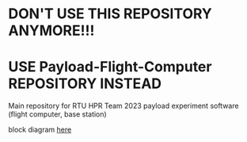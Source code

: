 # DON'T USE THIS REPOSITORY ANYMORE!!!
# USE Payload-Flight-Computer REPOSITORY INSTEAD

Main repository for RTU HPR Team 2023 payload experiment software (flight computer, base station)

block diagram [here](https://drive.google.com/file/d/1JWPtqqIjti7fqFCMI8yH3zY4sfTKfGcq/view?usp=sharing)
